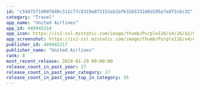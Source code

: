 ```yaml
---
id: "c5947571900f849c312c77c8319a072151eb1bf63265332d6d195e7e8f3cbc32"
category: "Travel"
app_name: "United Airlines"
app_id: 449945214
app_icon: https://is1-ssl.mzstatic.com/image/thumb/Purple126/v4/26/a2/85/26a28528-1095-f190-1d6e-6e935d6214e4/AppIcon-1x_U007emarketing-8-0-85-220.png/1024x1024bb.png
app_screenshot: https://is1-ssl.mzstatic.com/image/thumb/Purple116/v4/ed/45/5a/ed455ab5-6ef5-e65e-8d10-d6611d6f476c/e8b8399c-d3b3-4c9f-9c7d-1093fa561a10_1242x2688bb-7.png/1242x2688bb.png
publisher_id: 449945217
publisher_name: "United Airlines"
rank: 8
most_recent_release: 2024-01-29 00:00:00
release_count_in_past_year: 27
release_count_in_past_year_category: 17
release_count_in_past_year_top_in_category: 35
---
```

